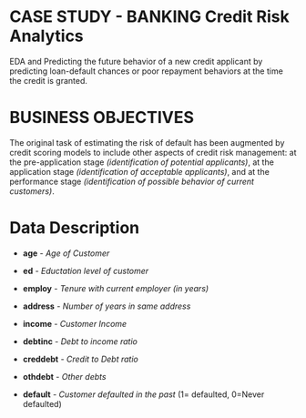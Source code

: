 # CASE STUDY - BANKING Credit Risk Analytics

EDA and Predicting the future behavior of a new credit applicant by predicting loan-default chances or poor repayment behaviors at the time the credit is granted. 

# BUSINESS OBJECTIVES

The original task of estimating the risk of default has been  augmented  by  credit  scoring  models  to  include  other  aspects  of  credit risk  management:  at  the  pre-application  stage  _(identification  of  potential applicants)_,  at  the  application  stage  _(identification  of  acceptable  applicants)_, and  at  the  performance  stage  _(identification  of  possible  behavior  of  current customers)_.

# Data Description


- **age** - _Age of Customer_
- **ed** - _Eductation level of customer_
- **employ** -  _Tenure with current employer (in years)_
- **address** -  _Number of years in same address_
- **income** - _Customer Income_
- **debtinc** - _Debt to income ratio_
- **creddebt** - _Credit to Debt ratio_
- **othdebt** - _Other debts_

- **default** - _Customer defaulted in the past_ (1= defaulted, 0=Never defaulted)